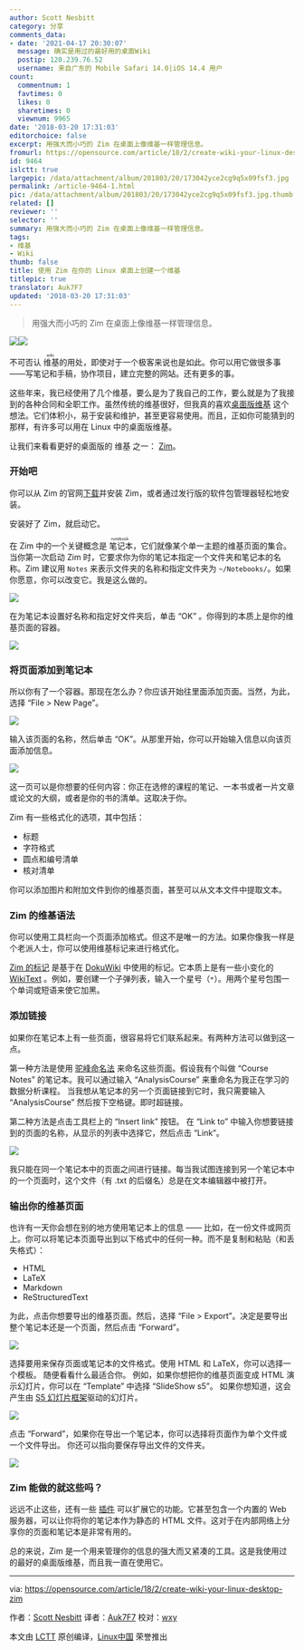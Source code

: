 ```yaml
---
author: Scott Nesbitt
category: 分享
comments_data:
- date: '2021-04-17 20:30:07'
  message: 确实是用过的最好用的桌面Wiki
  postip: 120.239.76.52
  username: 来自广东的 Mobile Safari 14.0|iOS 14.4 用户
count:
  commentnum: 1
  favtimes: 0
  likes: 0
  sharetimes: 0
  viewnum: 9965
date: '2018-03-20 17:31:03'
editorchoice: false
excerpt: 用强大而小巧的 Zim 在桌面上像维基一样管理信息。
fromurl: https://opensource.com/article/18/2/create-wiki-your-linux-desktop-zim
id: 9464
islctt: true
largepic: /data/attachment/album/201803/20/173042yce2cg9q5x09fsf3.jpg
permalink: /article-9464-1.html
pic: /data/attachment/album/201803/20/173042yce2cg9q5x09fsf3.jpg.thumb.jpg
related: []
reviewer: ''
selector: ''
summary: 用强大而小巧的 Zim 在桌面上像维基一样管理信息。
tags:
- 维基
- Wiki
thumb: false
title: 使用 Zim 在你的 Linux 桌面上创建一个维基
titlepic: true
translator: Auk7F7
updated: '2018-03-20 17:31:03'
---
```



> 
> 用强大而小巧的 Zim 在桌面上像维基一样管理信息。
> 
> 
> 


![](/data/attachment/album/201803/20/173042yce2cg9q5x09fsf3.jpg)![](/data/attachment/album/201803/20/173042yce2cg9q5x09fsf3.jpg)


不可否认<ruby> 维基 <rt>  wiki </rt></ruby>的用处，即使对于一个极客来说也是如此。你可以用它做很多事——写笔记和手稿，协作项目，建立完整的网站。还有更多的事。


这些年来，我已经使用了几个维基，要么是为了我自己的工作，要么就是为了我接到的各种合同和全职工作。虽然传统的维基很好，但我真的喜欢[桌面版维基](https://opensource.com/article/17/2/3-desktop-wikis) 这个想法。它们体积小，易于安装和维护，甚至更容易使用。而且，正如你可能猜到的那样，有许多可以用在 Linux 中的桌面版维基。


让我们来看看更好的桌面版的 维基 之一： [Zim](http://zim-wiki.org/)。


### 开始吧


你可以从 Zim 的官网[下载](http://zim-wiki.org/downloads.html)并安装 Zim，或者通过发行版的软件包管理器轻松地安装。


安装好了 Zim，就启动它。


在 Zim 中的一个关键概念是<ruby> 笔记本 <rt>  notebook </rt></ruby>，它们就像某个单一主题的维基页面的集合。当你第一次启动 Zim 时，它要求你为你的笔记本指定一个文件夹和笔记本的名称。Zim 建议用 `Notes` 来表示文件夹的名称和指定文件夹为 `~/Notebooks/`。如果你愿意，你可以改变它。我是这么做的。


![](/data/attachment/album/201803/20/173106qzougi3dvgrt0iii.png)


在为笔记本设置好名称和指定好文件夹后，单击 “OK” 。你得到的本质上是你的维基页面的容器。


![](/data/attachment/album/201803/20/173107qbed868bt8bb6u6v.png)


### 将页面添加到笔记本


所以你有了一个容器。那现在怎么办？你应该开始往里面添加页面。当然，为此，选择 “File > New Page”。


![](/data/attachment/album/201803/20/173107mii1ioumm0von0o6.png)


输入该页面的名称，然后单击 “OK”。从那里开始，你可以开始输入信息以向该页面添加信息。


![](/data/attachment/album/201803/20/173108hpf7lzy8bfzbmplz.png)


这一页可以是你想要的任何内容：你正在选修的课程的笔记、一本书或者一片文章或论文的大纲，或者是你的书的清单。这取决于你。


Zim 有一些格式化的选项，其中包括：


* 标题
* 字符格式
* 圆点和编号清单
* 核对清单


你可以添加图片和附加文件到你的维基页面，甚至可以从文本文件中提取文本。


### Zim 的维基语法


你可以使用工具栏向一个页面添加格式。但这不是唯一的方法。如果你像我一样是个老派人士，你可以使用维基标记来进行格式化。


[Zim 的标记](http://zim-wiki.org/manual/Help/Wiki_Syntax.html) 是基于在 [DokuWiki](https://www.dokuwiki.org/wiki:syntax) 中使用的标记。它本质上是有一些小变化的 [WikiText](http://en.wikipedia.org/wiki/Wikilink) 。例如，要创建一个子弹列表，输入一个星号（`*`）。用两个星号包围一个单词或短语来使它加黑。


### 添加链接


如果你在笔记本上有一些页面，很容易将它们联系起来。有两种方法可以做到这一点。


第一种方法是使用 [驼峰命名法](https://en.wikipedia.org/wiki/Camel_case) 来命名这些页面。假设我有个叫做 “Course Notes” 的笔记本。我可以通过输入 “AnalysisCourse” 来重命名为我正在学习的数据分析课程。 当我想从笔记本的另一个页面链接到它时，我只需要输入 “AnalysisCourse” 然后按下空格键。即时超链接。


第二种方法是点击工具栏上的 “Insert link” 按钮。 在 “Link to” 中输入你想要链接到的页面的名称，从显示的列表中选择它，然后点击 “Link”。


![](/data/attachment/album/201803/20/173108nhivv77iaija7zt2.png)


我只能在同一个笔记本中的页面之间进行链接。每当我试图连接到另一个笔记本中的一个页面时，这个文件（有 .txt 的后缀名）总是在文本编辑器中被打开。


### 输出你的维基页面


也许有一天你会想在别的地方使用笔记本上的信息 —— 比如，在一份文件或网页上。你可以将笔记本页面导出到以下格式中的任何一种。而不是复制和粘贴（和丢失格式）：


* HTML
* LaTeX
* Markdown
* ReStructuredText


为此，点击你想要导出的维基页面。然后，选择 “File > Export”。决定是要导出整个笔记本还是一个页面，然后点击 “Forward”。


![](/data/attachment/album/201803/20/173109nvyj199i880i0rx9.png)


选择要用来保存页面或笔记本的文件格式。使用 HTML 和 LaTeX，你可以选择一个模板。 随便看看什么最适合你。 例如，如果你想把你的维基页面变成 HTML 演示幻灯片，你可以在 “Template” 中选择 “SlideShow s5”。 如果你想知道，这会产生由 [S5 幻灯片框架](https://meyerweb.com/eric/tools/s5/)驱动的幻灯片。


![](/data/attachment/album/201803/20/173109f227cz82egqc7ys4.png)


点击 “Forward”，如果你在导出一个笔记本，你可以选择将页面作为单个文件或一个文件导出。 你还可以指向要保存导出文件的文件夹。


![](/data/attachment/album/201803/20/173109htczprazaaaoioit.png)


### Zim 能做的就这些吗？


远远不止这些，还有一些 [插件](http://zim-wiki.org/manual/Plugins.html) 可以扩展它的功能。它甚至包含一个内置的 Web 服务器，可以让你将你的笔记本作为静态的 HTML 文件。这对于在内部网络上分享你的页面和笔记本是非常有用的。


总的来说，Zim 是一个用来管理你的信息的强大而又紧凑的工具。这是我使用过的最好的桌面版维基，而且我一直在使用它。




---


via: <https://opensource.com/article/18/2/create-wiki-your-linux-desktop-zim>


作者：[Scott Nesbitt](https://opensource.com/users/scottnesbitt) 译者：[Auk7F7](https://github.com/Auk7F7) 校对：[wxy](https://github.com/wxy)


本文由 [LCTT](https://github.com/LCTT/TranslateProject) 原创编译，[Linux中国](https://linux.cn/) 荣誉推出